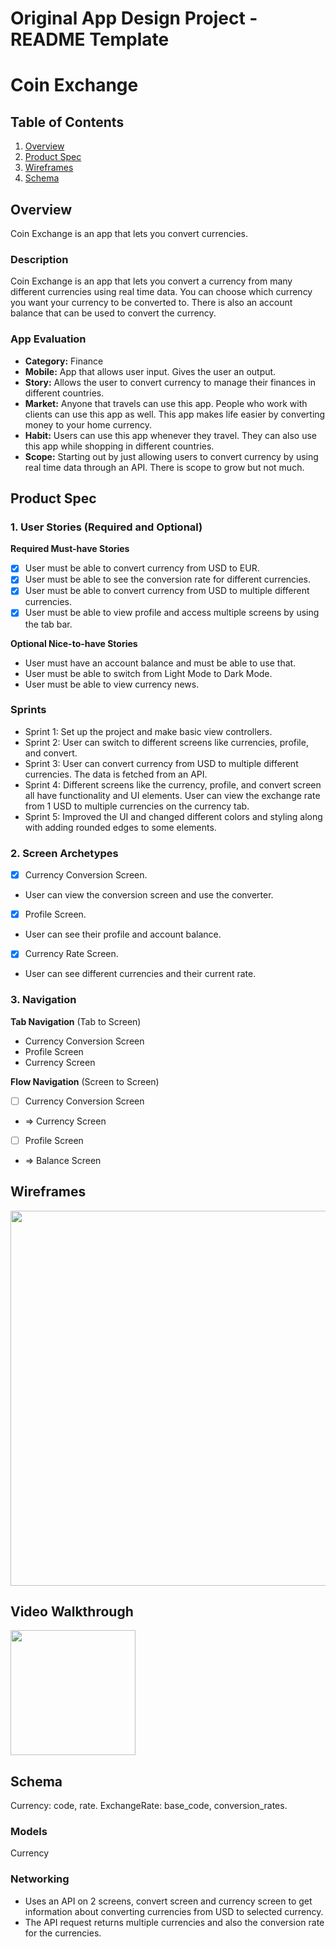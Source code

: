 Original App Design Project - README Template
===

# Coin Exchange

## Table of Contents

1. [Overview](#Overview)
2. [Product Spec](#Product-Spec)
3. [Wireframes](#Wireframes)
4. [Schema](#Schema)

## Overview
Coin Exchange is an app that lets you convert currencies.

### Description

Coin Exchange is an app that lets you convert a currency from many different currencies using real time data. You can choose which currency you want your currency to be converted to. There is also an account balance that can be used to convert the currency.

### App Evaluation

   - **Category:** Finance
   - **Mobile:** App that allows user input. Gives the user an output.
   - **Story:** Allows the user to convert currency to manage their finances in different countries.
   - **Market:** Anyone that travels can use this app. People who work with clients can use this app as well. This app makes life easier by converting money to your home currency.
   - **Habit:** Users can use this app whenever they travel. They can also use this app while shopping in different countries.
   - **Scope:** Starting out by just allowing users to convert currency by using real time data through an API. There is scope to grow but not much.

## Product Spec

### 1. User Stories (Required and Optional)

**Required Must-have Stories**

- [x] User must be able to convert currency from USD to EUR.
- [x] User must be able to see the conversion rate for different currencies.
- [x] User must be able to convert currency from USD to multiple different currencies.
- [x] User must be able to view profile and access multiple screens by using the tab bar.

**Optional Nice-to-have Stories**

* User must have an account balance and must be able to use that.
* User must be able to switch from Light Mode to Dark Mode.
* User must be able to view currency news.

### Sprints

* Sprint 1: Set up the project and make basic view controllers.
* Sprint 2: User can switch to different screens like currencies, profile, and convert.
* Sprint 3: User can convert currency from USD to multiple different currencies. The data is fetched from an API.
* Sprint 4: Different screens like the currency, profile, and convert screen all have functionality and UI elements. User can view the exchange rate from 1 USD to              multiple currencies on the currency tab.
* Sprint 5: Improved the UI and changed different colors and styling along with adding rounded edges to some elements.

### 2. Screen Archetypes

- [x] Currency Conversion Screen.
* User can view the conversion screen and use the converter.
- [x] Profile Screen.
* User can see their profile and account balance.
- [x] Currency Rate Screen.
* User can see different currencies and their current rate.
 
### 3. Navigation

**Tab Navigation** (Tab to Screen)

* Currency Conversion Screen
* Profile Screen
* Currency Screen

**Flow Navigation** (Screen to Screen)

- [ ] Currency Conversion Screen
* => Currency Screen
- [ ] Profile Screen
* => Balance Screen


## Wireframes

<img src="https://github.com/SahilSethi5/iOS-Development-Capstone/blob/main/IMG_5876.jpeg" width=600>

## Video Walkthrough

<img src="https://github.com/SahilSethi5/Coin-Exchange-Capstone-iOS-Development/blob/main/ezgif-1-8694be791f.gif" width=200 hieght=800>

## Schema 

Currency: code, rate.
ExchangeRate: base_code, conversion_rates.

### Models

Currency

### Networking

- Uses an API on 2 screens, convert screen and currency screen to get information about converting currencies from USD to selected currency.
- The API request returns multiple currencies and also the conversion rate for the currencies.
